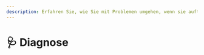```yaml
---
description: Erfahren Sie, wie Sie mit Problemen umgehen, wenn sie auftreten.
---
```


# 🩺 Diagnose
